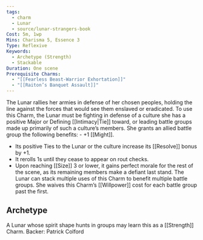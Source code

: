 ```yaml
---
tags:
  - charm
  - Lunar
  - source/lunar-strangers-book
Cost: 5m, 1wp
Mins: Charisma 5, Essence 3
Type: Reflexive
Keywords:
  - Archetype (Strength)
  - Stackable
Duration: One scene
Prerequisite Charms:
  - "[[Fearless Beast-Warrior Exhortation]]"
  - "[[Raiton’s Banquet Assault]]"
---
```

The Lunar rallies her armies in defense of her chosen peoples, holding the line against the forces that would see them enslaved or eradicated.
To use this Charm, the Lunar must be fighting in defense of a culture she has a positive Major or Defining [[Intimacy|Tie]] toward, or leading battle groups made up primarily of such a culture’s members. She grants an allied battle group the following benefits:  - +1 [[Might]].
 - Its positive Ties to the Lunar or the culture increase its [[Resolve]] bonus by +1.
 - It rerolls 1s until they cease to appear on rout checks.
 - Upon reaching [[Size]] 3 or lower, it gains perfect morale for the rest of the scene, as its remaining members make a defiant last stand.
The Lunar can stack multiple uses of this Charm to benefit multiple battle groups. She waives this Charm’s [[Willpower]] cost for each battle group past the first.

## Archetype 
A Lunar whose spirit shape hunts in groups may learn this as a [[Strength]] Charm.
Backer: Patrick Colford